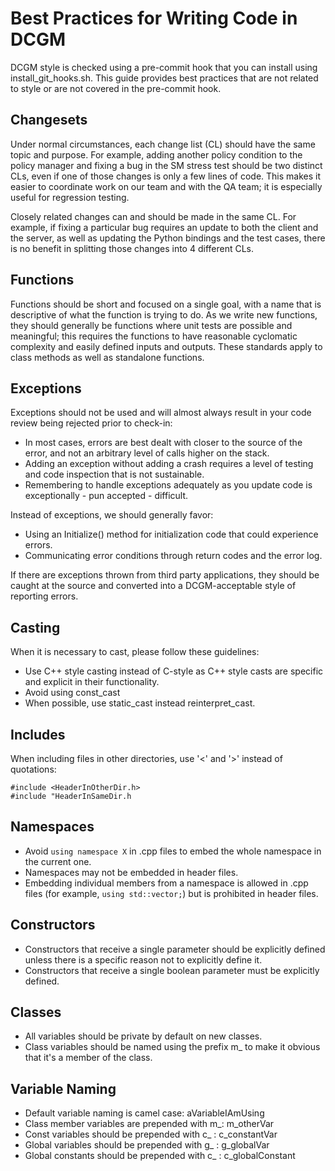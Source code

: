 # Best Practices for Writing Code in DCGM

DCGM style is checked using a pre-commit hook that you can install using install_git_hooks.sh. This guide provides best practices that are not related to style or are not covered in the pre-commit hook.

## Changesets
Under normal circumstances, each change list (CL) should have the same topic and purpose. For example, adding another policy condition to the policy manager and fixing a bug in the SM stress test should be two distinct CLs, even if one of those changes is only a few lines of code. This makes it easier to coordinate work on our team and with the QA team; it is especially useful for regression testing.

Closely related changes can and should be made in the same CL. For example, if fixing a particular bug requires an update to both the client and the server, as well as updating the Python bindings and the test cases, there is no benefit in splitting those changes into 4 different CLs.

## Functions
Functions should be short and focused on a single goal, with a name that is descriptive of what the function is trying to do. As we write new functions, they should generally be functions where unit tests are possible and meaningful; this requires the functions to have reasonable cyclomatic complexity and easily defined inputs and outputs. These standards apply to class methods as well as standalone functions.

## Exceptions
Exceptions should not be used and will almost always result in your code review being rejected prior to check-in:
 - In most cases, errors are best dealt with closer to the source of the error, and not an arbitrary level of calls higher on the stack.
 - Adding an exception without adding a crash requires a level of testing and code inspection that is not sustainable.
 - Remembering to handle exceptions adequately as you update code is exceptionally - pun accepted - difficult.

Instead of exceptions, we should generally favor:
 - Using an Initialize() method for initialization code that could experience errors.
 - Communicating error conditions through return codes and the error log.

If there are exceptions thrown from third party applications, they should be caught at the source and converted into a DCGM-acceptable style of reporting errors.

## Casting
When it is necessary to cast, please follow these guidelines:
 - Use C++ style casting instead of C-style as C++ style casts are specific and explicit in their functionality.
 - Avoid using const_cast
 - When possible, use static_cast instead reinterpret_cast.

## Includes
When including files in other directories, use '<' and '>' instead of quotations:
```
#include <HeaderInOtherDir.h>
#include "HeaderInSameDir.h
```

## Namespaces
 - Avoid ```using namespace X``` in .cpp files to embed the whole namespace in the current one.
 - Namespaces may not be embedded in header files.
 - Embedding individual members from a namespace is allowed in .cpp files (for example, ```using std::vector;```) but is prohibited in header files.

## Constructors
 - Constructors that receive a single parameter should be explicitly defined unless there is a specific reason not to explicitly define it.
 - Constructors that receive a single boolean parameter must be explicitly defined.

## Classes
 - All variables should be private by default on new classes.
 - Class variables should be named using the prefix m_ to make it obvious that it's a member of the class.

## Variable Naming
 - Default variable naming is camel case: aVariableIAmUsing
 - Class member variables are prepended with m_: m_otherVar
 - Const variables should be prepended with c_ : c_constantVar
 - Global variables should be prepended with g_ : g_globalVar
 - Global constants should be prepended with c_ : c_globalConstant


